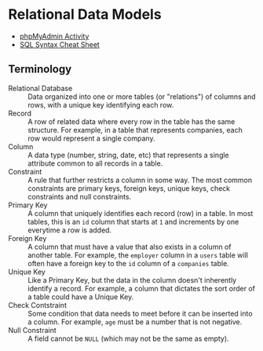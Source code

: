 # Relational Data Models
- [phpMyAdmin Activity](phpmyadmin.md)
- [SQL Syntax Cheat Sheet](sql-syntax.md)

## Terminology
<dl>
  <dt>Relational Database</dt>
  <dd>Data organized into one or more tables (or "relations") of columns and rows, with a unique key identifying each row.</dd>
  <dt>Record</dt>
  <dd>A row of related data where every row in the table has the same structure. For example, in a table that represents companies, each row would represent a single company.</dd>
  <dt>Column</dt>
  <dd>A data type (number, string, date, etc) that represents a single attribute common to all records in a table.</dd>
  <dt>Constraint</dt>
  <dd>A rule that further restricts a column in some way. The most common constraints are primary keys, foreign keys, unique keys, check constraints and null constraints.</dd>
  <dt>Primary Key</dt>
  <dd>A column that uniquely identifies each record (row) in a table. In most tables, this is an <code>id</code> column that starts at <code>1</code> and increments by one everytime a row is added.</dd>
  <dt>Foreign Key</dt>
  <dd>A column that must have a value that also exists in a column of another table. For example, the <code>employer</code> column in a <code>users</code> table will often have a foreign key to the <code>id</code> column of a <code>companies</code> table.</dd>
  <dt>Unique Key</dt>
  <dd>Like a Primary Key, but the data in the column doesn't inherently identify a record. For example, a column that dictates the sort order of a table could have a Unique Key.</dd>
  <dt>Check Contstraint</dt>
  <dd>Some condition that data needs to meet before it can be inserted into a column. For example, <code>age</code> must be a number that is not negative.</dd>
  <dt>Null Constraint</dt>
  <dd>A field cannot be <code>NULL</code> (which may not be the same as empty).</dd>
</dl>

